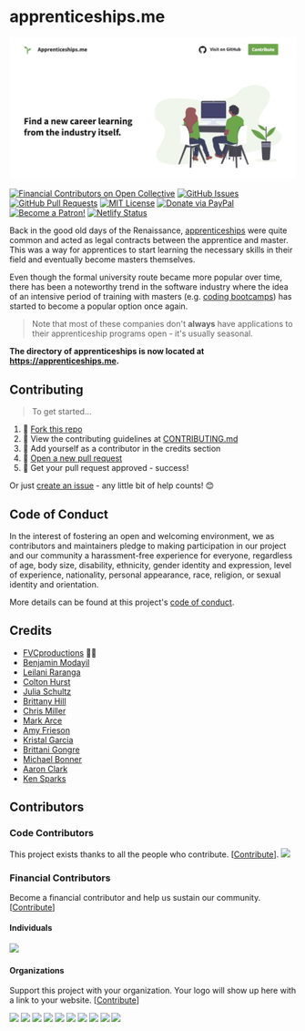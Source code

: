 # apprenticeships.me

![Screenshot](/static/images/readme.jpg)

[![Financial Contributors on Open Collective](https://opencollective.com/fvcproductions/all/badge.svg?label=financial+contributors)](https://opencollective.com/fvcproductions) [![GitHub Issues](https://img.shields.io/github/issues/fvcproductions/apprenticeships.me.svg)](https://github.com/fvcproductions/apprenticeships.me/issues) [![GitHub Pull Requests](https://img.shields.io/github/issues-pr/fvcproductions/apprenticeships.me.svg)](https://github.com/fvcproductions/apprenticeships.me/pulls) [![MIT License](https://img.shields.io/github/license/fvcproductions/apprenticeships.me.svg)](http://badges.mit-license.org) [![Donate via PayPal](https://img.shields.io/badge/Donate-PayPal-blue.svg)](https://www.paypal.me/fvcproductions/5) [![Become a Patron!](https://img.shields.io/badge/Patreon-Become%20a%20Patron!-orange.svg)](https://www.patreon.com/fvcproductions) [![Netlify Status](https://api.netlify.com/api/v1/badges/bd2e661d-f9ac-493a-ac07-05429f092059/deploy-status)](https://app.netlify.com/sites/apprenticeships/deploys)

Back in the good old days of the Renaissance, [apprenticeships](https://www.wikiwand.com/en/Apprenticeship) were quite common and acted as legal contracts between the apprentice and master. This was a way for apprentices to start learning the necessary skills in their field and eventually become masters themselves.

Even though the formal university route became more popular over time, there has been a noteworthy trend in the software industry where the idea of an intensive period of training with masters (e.g. [coding bootcamps](https://www.wikiwand.com/en/Coding_bootcamp)) has started to become a popular option once again.

> Note that most of these companies don't **always** have applications to their apprenticeship programs open - it's usually seasonal.

**The directory of apprenticeships is now located at <a href="https://apprenticeships.me" target="_blank" rel="noopener">https://apprenticeships.me</a>.**

## Contributing

> To get started...

1. 🍴 [Fork this repo](https://github.com/fvcproductions/apprenticeships.me#fork-destination-box)
2. 🔨 View the contributing guidelines at [CONTRIBUTING.md](.github/CONTRIBUTING.md)
3. 👥 Add yourself as a contributor in the credits section
4. 🔧 [Open a new pull request](https://github.com/fvcproductions/apprenticeships.me/compare)
5. 🎉 Get your pull request approved - success!

Or just [create an issue](https://github.com/fvcproductions/apprenticeships.me/issues/new/choose) - any little bit of help counts! 😊

## Code of Conduct

In the interest of fostering an open and welcoming environment, we as contributors and maintainers pledge to making participation in our project and our community a harassment-free experience for everyone, regardless of age, body size, disability, ethnicity, gender identity and expression, level of experience, nationality, personal appearance, race, religion, or sexual identity and orientation.

More details can be found at this project's [code of conduct](.github/CODE_OF_CONDUCT.md).

## Credits

- [FVCproductions](https://github.com/fvcproductions) 🍫🍓
- [Benjamin Modayil](https://modayil.me)
- [Leilani Raranga](https://linkedin.com/in/leilanir)
- [Colton Hurst](https://www.coltonhurst.com)
- [Julia Schultz](https://github.com/jschultz21)
- [Brittany Hill](https://github.com/ibrittanyhill)
- [Chris Miller](https://www.linkedin.com/in/chris-miller-6470751/)
- [Mark Arce](https://github.com/markarce)
- [Amy Frieson](https://github.com/amyyf)
- [Kristal Garcia](https://github.com/kgmajor)
- [Brittani Gongre](http://github.com/bgongre)
- [Michael Bonner](http://github.com/mdb1710)
- [Aaron Clark](https://github.com/aaronclarkcodes)
- [Ken Sparks](https://github.com/KenSparks-Dev)
## Contributors

### Code Contributors

This project exists thanks to all the people who contribute. [[Contribute](CONTRIBUTING.md)].
<a href="https://github.com/fvcproductions/apprenticeships.me/graphs/contributors"><img src="https://opencollective.com/fvcproductions/contributors.svg?width=890&button=false" /></a>

### Financial Contributors

Become a financial contributor and help us sustain our community. [[Contribute](https://opencollective.com/fvcproductions/contribute)]

#### Individuals

<a href="https://opencollective.com/fvcproductions"><img src="https://opencollective.com/fvcproductions/individuals.svg?width=890"></a>

#### Organizations

Support this project with your organization. Your logo will show up here with a link to your website. [[Contribute](https://opencollective.com/fvcproductions/contribute)]

<a href="https://opencollective.com/fvcproductions/organization/0/website"><img src="https://opencollective.com/fvcproductions/organization/0/avatar.svg"></a>
<a href="https://opencollective.com/fvcproductions/organization/1/website"><img src="https://opencollective.com/fvcproductions/organization/1/avatar.svg"></a>
<a href="https://opencollective.com/fvcproductions/organization/2/website"><img src="https://opencollective.com/fvcproductions/organization/2/avatar.svg"></a>
<a href="https://opencollective.com/fvcproductions/organization/3/website"><img src="https://opencollective.com/fvcproductions/organization/3/avatar.svg"></a>
<a href="https://opencollective.com/fvcproductions/organization/4/website"><img src="https://opencollective.com/fvcproductions/organization/4/avatar.svg"></a>
<a href="https://opencollective.com/fvcproductions/organization/5/website"><img src="https://opencollective.com/fvcproductions/organization/5/avatar.svg"></a>
<a href="https://opencollective.com/fvcproductions/organization/6/website"><img src="https://opencollective.com/fvcproductions/organization/6/avatar.svg"></a>
<a href="https://opencollective.com/fvcproductions/organization/7/website"><img src="https://opencollective.com/fvcproductions/organization/7/avatar.svg"></a>
<a href="https://opencollective.com/fvcproductions/organization/8/website"><img src="https://opencollective.com/fvcproductions/organization/8/avatar.svg"></a>
<a href="https://opencollective.com/fvcproductions/organization/9/website"><img src="https://opencollective.com/fvcproductions/organization/9/avatar.svg"></a>
